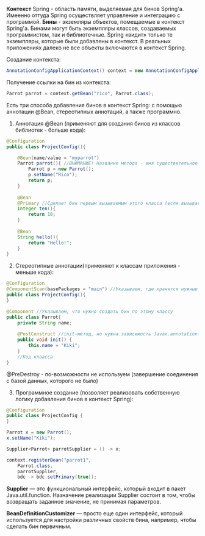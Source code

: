 **Контекст** Spring - область памяти, выделяемая для бинов Spring'а. Имеенно оттуда Spring осуществляет управление и интеграцию с программой.
**Бины** - экземляры объектов, помещаемые в контекст Spring'а. Бинами могут быть экземпляры классов, создаваемых программистом, так и библиотечные.
Spring «видит» только те экземпляры, которые были добавлены в контекст.
В реальных приложениях далеко не все объекты включаются в контекст Spring.

Создание контекста:
```Java
AnnotationConfigApplicationContext() context = new AnnotationConfigApplicationContext(ProjectConfig.class);
```
Получение ссылки на бин из контекста:
```Java
Parrot parrot = context.getBean("rico", Parrot.class);
```

Есть три способа добавления бинов в контекст Spring: с помощью аннотации @Bean, стереотипных аннотаций, а также программно.

1. Аннотация @Bean (применяют для создания бинов из классов библиотек - больше кода):
```Java
@Configuration
public class ProjectConfig(){

    @Bean(name/value = "myparrot")
    Parrot parrot(){ //ВНИМАНИЕ! Название метода - имя существительное (повторяет класс)
        Parrot p = new Parrot();
        p.setName("Rico");
        return p;
    }
    
    @Bean
    @Primary //Сделает бин первым вызываемым этого класса (если вызывается не один бин того же класса)
    Integer ten(){
        return 10;
    }
    
    @Bean
    String hello(){
        return "Hello!";
    }
}
```

2. Стереотипные аннотации(применяют к классам приложения - меньше кода):
```Java
@Configuration
@ComponentScan(basePackages = "main") //Указываем, где хранятся нужные классы
public class ProjectConfig(){
}

@Component //Указываем, что нужно создать бин по этому классу
public class Parrot{
    private String name;
    
    @PostConstruct //init-метод, но нужна зависимость Javax.annotation-api
    public void init() {
        this.name = "Kiki";
    }
    //Код клаасса
}
```
@PreDestroy - по-возможности не используем (завершение соединения с базой данных, которого не было)

3. Программное создание (позволяет реализовать собственную логику добавления бинов в контекст Spring):
```Java
@Configuration
public class ProjectConfig {
}

Parrot x = new Parrot();
x.setName("Kiki");

Supplier<Parrot> parrotSupplier = () -> x;

context.registerBean("parrot1",
    Parrot.class,
    parrotSupplier,
    bdc -> bdc.setPrimary(true));	
```

**Supplier** — это функциональный интерфейс, который входит в пакет Java.util.function. Назначение реализации Supplier состоит в том, чтобы
возвращать заданное значение, не принимая параметров.

**BeanDefinitionCustomizer** — просто еще один интерфейс, который используется для настройки различных свойств бина, например, чтобы сделать бин первичным.
